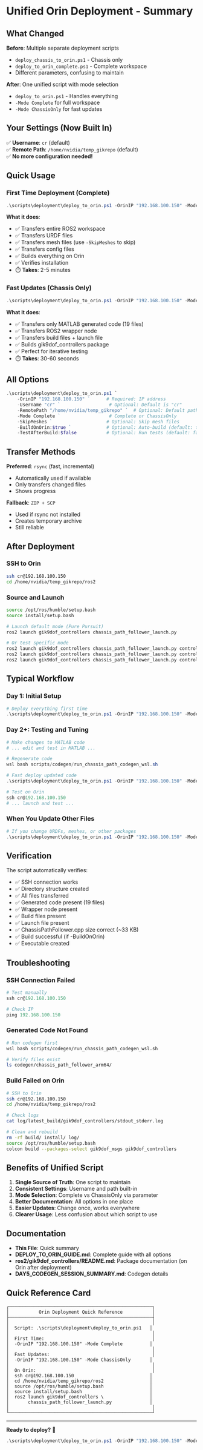 # Unified Orin Deployment - Summary

## What Changed

**Before**: Multiple separate deployment scripts
- `deploy_chassis_to_orin.ps1` - Chassis only
- `deploy_to_orin_complete.ps1` - Complete workspace
- Different parameters, confusing to maintain

**After**: One unified script with mode selection
- `deploy_to_orin.ps1` - Handles everything
- `-Mode Complete` for full workspace
- `-Mode ChassisOnly` for fast updates

## Your Settings (Now Built In)

✅ **Username**: `cr` (default)  
✅ **Remote Path**: `/home/nvidia/temp_gikrepo` (default)  
✅ **No more configuration needed!**

## Quick Usage

### First Time Deployment (Complete)

```powershell
.\scripts\deployment\deploy_to_orin.ps1 -OrinIP "192.168.100.150" -Mode Complete
```

**What it does**:
- ✅ Transfers entire ROS2 workspace
- ✅ Transfers URDF files
- ✅ Transfers mesh files (use `-SkipMeshes` to skip)
- ✅ Transfers config files
- ✅ Builds everything on Orin
- ✅ Verifies installation
- ⏱️ **Takes**: 2-5 minutes

### Fast Updates (Chassis Only)

```powershell
.\scripts\deployment\deploy_to_orin.ps1 -OrinIP "192.168.100.150" -Mode ChassisOnly
```

**What it does**:
- ✅ Transfers only MATLAB generated code (19 files)
- ✅ Transfers ROS2 wrapper node
- ✅ Transfers build files + launch file
- ✅ Builds gik9dof_controllers package
- ✅ Perfect for iterative testing
- ⏱️ **Takes**: 30-60 seconds

## All Options

```powershell
.\scripts\deployment\deploy_to_orin.ps1 `
    -OrinIP "192.168.100.150" `      # Required: IP address
    -Username "cr" `                  # Optional: Default is "cr"
    -RemotePath "/home/nvidia/temp_gikrepo" `  # Optional: Default path
    -Mode Complete `                  # Complete or ChassisOnly
    -SkipMeshes `                    # Optional: Skip mesh files
    -BuildOnOrin:$true `             # Optional: Auto-build (default: true)
    -TestAfterBuild:$false           # Optional: Run tests (default: false)
```

## Transfer Methods

**Preferred**: `rsync` (fast, incremental)
- Automatically used if available
- Only transfers changed files
- Shows progress

**Fallback**: `ZIP + SCP`
- Used if rsync not installed
- Creates temporary archive
- Still reliable

## After Deployment

### SSH to Orin

```bash
ssh cr@192.168.100.150
cd /home/nvidia/temp_gikrepo/ros2
```

### Source and Launch

```bash
source /opt/ros/humble/setup.bash
source install/setup.bash

# Launch default mode (Pure Pursuit)
ros2 launch gik9dof_controllers chassis_path_follower_launch.py

# Or test specific mode
ros2 launch gik9dof_controllers chassis_path_follower_launch.py controller_mode:=0  # Differentiation
ros2 launch gik9dof_controllers chassis_path_follower_launch.py controller_mode:=1  # Heading-Aware
ros2 launch gik9dof_controllers chassis_path_follower_launch.py controller_mode:=2  # Pure Pursuit
```

## Typical Workflow

### Day 1: Initial Setup

```powershell
# Deploy everything first time
.\scripts\deployment\deploy_to_orin.ps1 -OrinIP "192.168.100.150" -Mode Complete
```

### Day 2+: Testing and Tuning

```powershell
# Make changes to MATLAB code
# ... edit and test in MATLAB ...

# Regenerate code
wsl bash scripts/codegen/run_chassis_path_codegen_wsl.sh

# Fast deploy updated code
.\scripts\deployment\deploy_to_orin.ps1 -OrinIP "192.168.100.150" -Mode ChassisOnly

# Test on Orin
ssh cr@192.168.100.150
# ... launch and test ...
```

### When You Update Other Files

```powershell
# If you change URDFs, meshes, or other packages
.\scripts\deployment\deploy_to_orin.ps1 -OrinIP "192.168.100.150" -Mode Complete
```

## Verification

The script automatically verifies:
- ✅ SSH connection works
- ✅ Directory structure created
- ✅ All files transferred
- ✅ Generated code present (19 files)
- ✅ Wrapper node present
- ✅ Build files present
- ✅ Launch file present
- ✅ ChassisPathFollower.cpp size correct (~33 KB)
- ✅ Build successful (if -BuildOnOrin)
- ✅ Executable created

## Troubleshooting

### SSH Connection Failed

```powershell
# Test manually
ssh cr@192.168.100.150

# Check IP
ping 192.168.100.150
```

### Generated Code Not Found

```bash
# Run codegen first
wsl bash scripts/codegen/run_chassis_path_codegen_wsl.sh

# Verify files exist
ls codegen/chassis_path_follower_arm64/
```

### Build Failed on Orin

```bash
# SSH to Orin
ssh cr@192.168.100.150
cd /home/nvidia/temp_gikrepo/ros2

# Check logs
cat log/latest_build/gik9dof_controllers/stdout_stderr.log

# Clean and rebuild
rm -rf build/ install/ log/
source /opt/ros/humble/setup.bash
colcon build --packages-select gik9dof_msgs gik9dof_controllers
```

## Benefits of Unified Script

1. **Single Source of Truth**: One script to maintain
2. **Consistent Settings**: Username and path built-in
3. **Mode Selection**: Complete vs ChassisOnly via parameter
4. **Better Documentation**: All options in one place
5. **Easier Updates**: Change once, works everywhere
6. **Clearer Usage**: Less confusion about which script to use

## Documentation

- **This File**: Quick summary
- **DEPLOY_TO_ORIN_GUIDE.md**: Complete guide with all options
- **ros2/gik9dof_controllers/README.md**: Package documentation (on Orin after deployment)
- **DAY5_CODEGEN_SESSION_SUMMARY.md**: Codegen details

## Quick Reference Card

```
┌─────────────────────────────────────────────────────┐
│           Orin Deployment Quick Reference           │
├─────────────────────────────────────────────────────┤
│                                                     │
│  Script: .\scripts\deployment\deploy_to_orin.ps1   │
│                                                     │
│  First Time:                                        │
│  -OrinIP "192.168.100.150" -Mode Complete          │
│                                                     │
│  Fast Updates:                                      │
│  -OrinIP "192.168.100.150" -Mode ChassisOnly       │
│                                                     │
│  On Orin:                                           │
│  ssh cr@192.168.100.150                            │
│  cd /home/nvidia/temp_gikrepo/ros2                 │
│  source /opt/ros/humble/setup.bash                 │
│  source install/setup.bash                         │
│  ros2 launch gik9dof_controllers \                 │
│       chassis_path_follower_launch.py              │
│                                                     │
└─────────────────────────────────────────────────────┘
```

---

**Ready to deploy?** 🚀

```powershell
.\scripts\deployment\deploy_to_orin.ps1 -OrinIP "192.168.100.150" -Mode Complete
```
